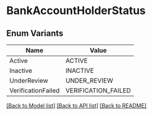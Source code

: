 # BankAccountHolderStatus

## Enum Variants

| Name | Value |
|---- | -----|
| Active | ACTIVE |
| Inactive | INACTIVE |
| UnderReview | UNDER_REVIEW |
| VerificationFailed | VERIFICATION_FAILED |


[[Back to Model list]](../README.md#documentation-for-models) [[Back to API list]](../README.md#documentation-for-api-endpoints) [[Back to README]](../README.md)


